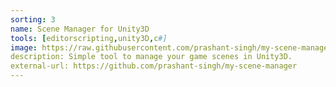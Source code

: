 ```yaml
---
sorting: 3
name: Scene Manager for Unity3D
tools: [editorscripting,unity3D,c#]
image: https://raw.githubusercontent.com/prashant-singh/my-scene-manager/master/screenshot1.png
description: Simple tool to manage your game scenes in Unity3D.
external-url: https://github.com/prashant-singh/my-scene-manager
---
```

